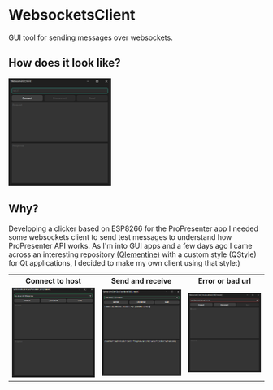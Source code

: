 <h1> WebsocketsClient </h1>
<p>
GUI tool for sending messages over websockets.
</p>
<h2> How does it look like? </h2>
<img src="https://github.com/SevRyb/WebsocketsClient/blob/main/showcase/window-1.png" width=40%>
<h2> Why? </h2>
<p>
Developing a clicker based on ESP8266 for the ProPresenter app I needed some websockets client to send test messages to understand how ProPresenter API works. As I'm into GUI apps and a few days ago I came across an interesting repository <a href="https://github.com/oclero/qlementine">(Qlementine)</a> with a custom style (QStyle) for Qt applications, I decided to make my own client using that style:)
</p>
<table>
  <tr>
    <th>Connect to host</th>
    <th>Send and receive</th>
    <th>Error or bad url</th>
  </tr>
  <tr>
    <td><img src="https://github.com/SevRyb/WebsocketsClient/blob/main/showcase/window-connected.png"></td>
    <td><img src="https://github.com/SevRyb/WebsocketsClient/blob/main/showcase/window-send-recv.png"></td>
    <td><img src="https://github.com/SevRyb/WebsocketsClient/blob/main/showcase/window-bad-url.png"></td>
  </tr>
</table>
